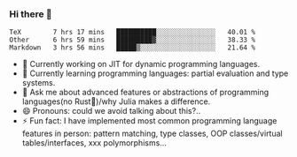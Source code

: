 
### Hi there 👋

<!--START_SECTION:waka-->
```text
TeX        7 hrs 17 mins   ██████████░░░░░░░░░░░░░░░   40.01 % 
Other      6 hrs 59 mins   █████████▓░░░░░░░░░░░░░░░   38.33 % 
Markdown   3 hrs 56 mins   █████▒░░░░░░░░░░░░░░░░░░░   21.64 % 
```
<!--END_SECTION:waka-->

- 🔭 Currently working on JIT for dynamic programming languages.
- 🌱 Currently learning programming languages: partial evaluation and type systems.
- 💬 Ask me about advanced features or abstractions of programming languages(no Rust🤔)/why Julia makes a difference.
- 😄 Pronouns: could we avoid talking about this?..
- ⚡ Fun fact: I have implemented most common programming language features in person: pattern matching, type classes, OOP classes/virtual tables/interfaces, xxx polymorphisms...

<!--
**thautwarm/thautwarm** is a ✨ _special_ ✨ repository because its `README.md` (this file) appears on your GitHub profile.

Here are some ideas to get you started:

- 🔭 I’m currently working on ...
- 🌱 I’m currently learning ...
- 👯 I’m looking to collaborate on ...
- 🤔 I’m looking for help with ...
- 💬 Ask me about ...
- 📫 How to reach me: ...
- 😄 Pronouns: ...
- ⚡ Fun fact: ...
-->
